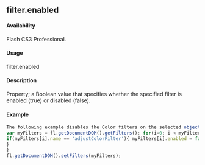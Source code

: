 ## filter.enabled

#### Availability

Flash CS3 Professional.

#### Usage

filter.enabled

#### Description

Property; a Boolean value that specifies whether the specified filter is enabled (true) or disabled (false).

#### Example

```javascript
The following example disables the Color filters on the selected object(s):
var myFilters = fl.getDocumentDOM().getFilters(); for(i=0; i < myFilters.length; i++){
if(myFilters[i].name == 'adjustColorFilter'){ myFilters[i].enabled = false;
}
}
fl.getDocumentDOM().setFilters(myFilters);

```